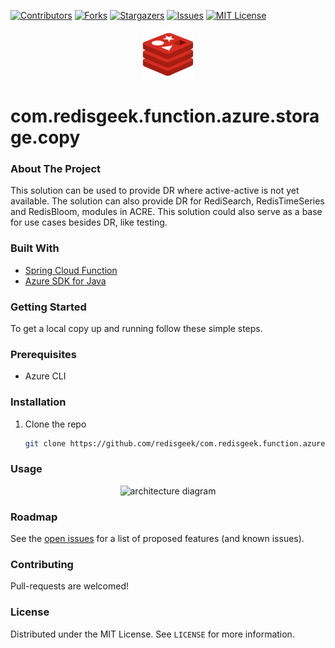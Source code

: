 [![Contributors][contributors-shield]][contributors-url]
[![Forks][forks-shield]][forks-url]
[![Stargazers][stars-shield]][stars-url]
[![Issues][issues-shield]][issues-url]
[![MIT License][license-shield]][license-url]


<p align="center">
    <img src="images/redis-icon.svg" alt="Logo" width="80" height="80">
</p>

# com.redisgeek.function.azure.storage.copy

### About The Project

This solution can be used to provide DR where active-active is not yet available.
The solution can also provide DR for RediSearch, RedisTimeSeries and RedisBloom, modules in ACRE.
This solution could also serve as a base for use cases besides DR, like testing.

### Built With

* [Spring Cloud Function](https://spring.io/projects/spring-cloud-function)
* [Azure SDK for Java](https://github.com/Azure/azure-sdk-for-java)

### Getting Started

To get a local copy up and running follow these simple steps.

### Prerequisites

* Azure CLI

### Installation

1. Clone the repo
   ```sh
   git clone https://github.com/redisgeek/com.redisgeek.function.azure.storage.copy.git --recurse-submodule
   ```

### Usage

<p align="center">
    <img src="images/v1.png" alt="architecture diagram" height="25%" width="25%">
</p>

### Roadmap

See the [open issues](https://github.com/redisgeek/com.redisgeek.function.azure.storage.copy/issues) for a list of proposed features (and known issues).

### Contributing

Pull-requests are welcomed!

### License

Distributed under the MIT License. See `LICENSE` for more information.

[contributors-shield]: https://img.shields.io/github/contributors/redisgeek/com.redisgeek.function.azure.storage.copy.svg?style=for-the-badge
[contributors-url]: https://github.com/redisgeek/com.redisgeek.function.azure.storage.copy/graphs/contributors
[forks-shield]: https://img.shields.io/github/forks/redisgeek/com.redisgeek.function.azure.storage.copy.svg?style=for-the-badge
[forks-url]: https://github.com/redisgeek/com.redisgeek.function.azure.storage.copy/network/members
[stars-shield]: https://img.shields.io/github/stars/redisgeek/com.redisgeek.function.azure.storage.copy.svg?style=for-the-badge
[stars-url]: https://github.com/redisgeek/com.redisgeek.function.azure.storage.copy/stargazers
[issues-shield]: https://img.shields.io/github/issues/redisgeek/com.redisgeek.function.azure.storage.copy.svg?style=for-the-badge
[issues-url]: https://github.com/redisgeek/com.redisgeek.function.azure.storage.copy/issues
[license-shield]: https://img.shields.io/github/license/redisgeek/com.redisgeek.function.azure.storage.copy.svg?style=for-the-badge
[license-url]: https://github.com/redisgeek/com.redisgeek.function.azure.storage.copy/blob/master/LICENSE.txt
